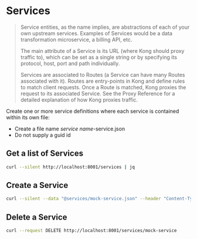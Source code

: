 # Services
> Service entities, as the name implies, are abstractions of each of your own upstream services. Examples of Services would be a data transformation microservice, a billing API, etc.
>
> The main attribute of a Service is its URL (where Kong should proxy traffic to), which can be set as a single string or by specifying its protocol, host, port and path individually.
>
> Services are associated to Routes (a Service can have many Routes associated with it). Routes are entry-points in Kong and define rules to match client requests. Once a Route is matched, Kong proxies the request to its associated Service. See the Proxy Reference for a detailed explanation of how Kong proxies traffic.

Create one or more service definitions where each service is contained within its own file:
* Create a file name _service name_-service.json
* Do not supply a guid id

## Get a list of Services
```bash
curl --silent http://localhost:8001/services | jq
```

## Create a Service
```bash
curl --silent --data "@services/mock-service.json" --header "Content-Type: application/json" --request POST http://localhost:8001/services | jq
```

## Delete a Service
```bash
curl --request DELETE http://localhost:8001/services/mock-service
```